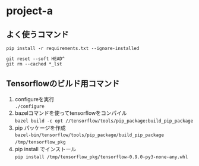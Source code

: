 # project-a

## よく使うコマンド
`pip install -r requirements.txt --ignore-installed`   
```
git reset --soft HEAD^  
git rm --cached *_lst  
```

## Tensorflowのビルド用コマンド
1. configureを実行  
`./configure`  
2. bazelコマンドを使ってtensorflowをコンパイル　  
`bazel build -c opt //tensorflow/tools/pip_package:build_pip_package`　  
3. pip パッケージを作成　  
`bazel-bin/tensorflow/tools/pip_package/build_pip_package /tmp/tensorflow_pkg`　  
4. pip install でインストール　  
`pip install /tmp/tensorflow_pkg/tensorflow-0.9.0-py3-none-any.whl`　 
